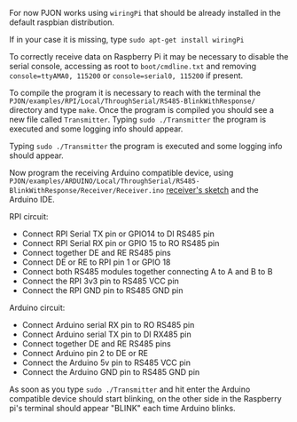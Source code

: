 
For now PJON works using `wiringPi` that should be already installed in the default raspbian distribution.

If in your case it is missing, type `sudo apt-get install wiringPi`

To correctly receive data on Raspberry Pi it may be necessary to disable the serial console, accessing as root to `boot/cmdline.txt` and removing `console=ttyAMA0, 115200`  or `console=serial0, 115200` if present.

To compile the program it is necessary to reach with the terminal the `PJON/examples/RPI/Local/ThroughSerial/RS485-BlinkWithResponse/` directory and type `make`. Once the program is compiled you should see a new file called `Transmitter`. Typing `sudo ./Transmitter` the program is executed and some logging info should appear.

Typing `sudo ./Transmitter` the program is executed and some logging info should appear.

Now program the receiving Arduino compatible device, using `PJON/examples/ARDUINO/Local/ThroughSerial/RS485-BlinkWithResponse/Receiver/Receiver.ino` [receiver's sketch](https://github.com/gioblu/PJON/blob/master/examples/ARDUINO/Local/ThroughSerial/BlinkWithResponse/Receiver/Receiver.ino) and the Arduino IDE.

RPI circuit:
- Connect RPI Serial TX pin or GPIO14 to DI RS485 pin
- Connect RPI Serial RX pin or GPIO 15 to RO RS485 pin
- Connect together DE and RE RS485 pins
- Connect DE or RE to RPI pin 1 or GPIO 18
- Connect both RS485 modules together connecting A to A and B to B
- Connect the RPI 3v3 pin to RS485 VCC pin
- Connect the RPI GND pin to RS485 GND pin

Arduino circuit:
- Connect Arduino serial RX pin to RO RS485 pin
- Connect Arduino serial TX pin to DI RX485 pin
- Connect together DE and RE RS485 pins
- Connect Arduino pin 2 to DE or RE
- Connect the Arduino 5v pin to RS485 VCC pin
- Connect the Arduino GND pin to RS485 GND pin

As soon as you type `sudo ./Transmitter` and hit enter the Arduino compatible device should start blinking, on the other side in the Raspberry pi's terminal should appear "BLINK" each time Arduino blinks.
